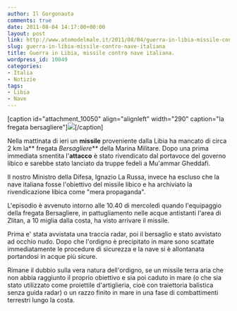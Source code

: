 ```yaml
---
author: Il Gorgonauta
comments: true
date: 2011-08-04 14:17:00+00:00
layout: post
link: http://www.atomodelmale.it/2011/08/04/guerra-in-libia-missile-contro-nave-italiana/
slug: guerra-in-libia-missile-contro-nave-italiana
title: Guerra in Libia, missile contro nave italiana.
wordpress_id: 10049
categories:
- Italia
- Notizie
tags:
- Libia
- Nave
---
```


[caption id="attachment_10050" align="alignleft" width="290" caption="la fregata bersagliere"][![](http://www.atomodelmale.it/wp-content/uploads/2011/08/fregata-bersagliere-300x225.jpg)](http://www.atomodelmale.it/wp-content/uploads/2011/08/fregata-bersagliere.jpg)[/caption]

Nella mattinata di ieri un **missile** proveniente dalla Libia ha mancato di circa 2 km la** fregata _Bersagliere_** della Marina Militare. Dopo una prima immediata smentita l'**attacco** è stato rivendicato dal portavoce del governo libico e sarebbe stato lanciato da truppe fedeli a Mu'ammar Gheddafi.

Il nostro Ministro della Difesa, Ignazio La Russa, invece ha escluso che la nave italiana fosse l'obiettivo del missile libico e ha archiviato la rivendicazione libica come "mera propaganda".

L'episodio è avvenuto intorno alle 10.40 di mercoledì quando l'equipaggio della fregata Bersagliere, in pattugliamento nelle acque antistanti l'area di Zlitan, a 10 miglia dalla costa, ha visto arrivare il missile.

Prima e' stata avvistata una traccia radar, poi il bersaglio e stato avvistato ad occhio nudo. Dopo che l'ordigno è precipitato in mare sono scattate immediatamente le procedure di sicurezza e la nave si è allontanata portandosi in acque più sicure.



Rimane il dubbio sulla vera natura dell'ordigno, se un missile terra aria che non abbia raggiunto il proprio obiettivo e sia poi caduto in mare (o che sia stato utilizzato come proiettile d'artiglieria, cioè con traiettoria balistica senza guida radar) o un razzo finito in mare in una fase di combattimenti terrestri lungo la costa.


